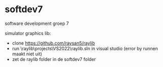 # softdev7
software development groep 7 

simulator graphics lib: 
- clone https://github.com/raysan5/raylib
- run \raylib\projects\VS2022\raylib.sln in visual studio (error by runnen maakt niet uit)
- zet de raylib folder in de softdev7 folder